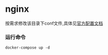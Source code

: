 # nginx

按需求修改该目录下conf文件,具体见[官方配置文档](http://nginx.org/en/docs/)

### 运行命令

```shell
docker-compose up -d
```





